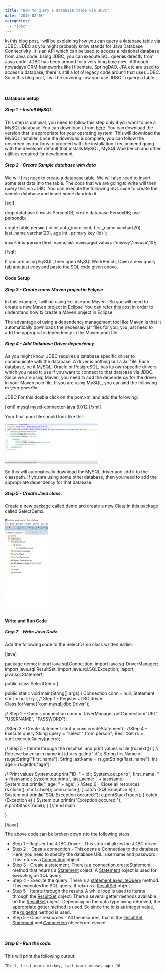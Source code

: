 ```yaml
---
title: "How to query a database table via JDBC"
date: "2019-02-07"
categories: 
  - "jdbc"
---
```


In this blog post, I will be explaining how you can query a database table via JDBC. JDBC as you might probably know stands for Java Database Connectivity .It is an API which can be used to access a relational database from Java code. Using JDBC, you can execute SQL queries directly from Java code. JDBC has been around for a very long time now.  Although nowadays ORM frameworks like Hibernate, SpringDAO, JPA etc are used to access a database, there is still a lot of legacy code around that uses JDBC. So in this blog post, I will be covering how you use JDBC to query a table.

 

#### Database Setup

##### Step 1  - Install MySQL.

This step is optional, you need to follow this step only if you want to use a MySQL database. You can download it from [here](https://dev.mysql.com/downloads/installer/). You can download the version that is appropriate for your operating system. This will download the MySQL Installer. Once the download is complete, you can follow the onscreen instructions to proceed with the installation.I recommend going with the developer default that installs MySQL, MySQLWorkbench and other utilities required for development.

##### Step 2 - Create Sample database with data

We will first need to create a database table. We will also need to insert some test data into the table. The code that we are going to write will then query this via JDBC. You can execute the following SQL code to create the sample database and insert some data into it.

\[sql\]

drop database if exists PersonDB; create database PersonDB; use persondb;

create table person ( id int auto\_increment, first\_name varchar(20), last\_name varchar(20), age int , primary key (id) );

insert into person (first\_name,last\_name,age) values ('mickey','mouse',10);

\[/sql\]

If you are using MySQL, then open MySQLWorkBench, Open a new query tab and just copy and paste the SQL code given above.

#### Code Setup

##### Step 3 - Create a new Maven project in Eclipse

In this example, I will be using Eclipse and Maven.  So you will need to create a new Maven project in Eclipse. You can refer [this](https://learnjava.co.in/how-to-create-a-maven-project-in-eclipse/) post in order to understand how to create a Maven project in Eclipse.

The advantage of using a dependency management tool like Maven is that it automatically downloads the necessary jar files for you, you just need to add the appropriate dependency in the Maven pom file.

##### Step 4 - Add Database Driver dependency

As you might know, JDBC requires a database specific driver to communicate with the database. A driver is nothing but a Jar file. Each database, be it MySQL, Oracle or PostgreSQL, has its own specific drivers which you need to use if you want to connect to that database via JDBC. Since we are using Maven, you need to add the dependency for the driver in your Maven pom file. If you are using MySQL, you can add the following to your pom file:

JDBC For this double click on the pom.xml and add the following:

\[xml\] <dependency> <groupId>mysql</groupId> <artifactId>mysql-connector-java</artifactId> <version>8.0.12</version> </dependency> \[/xml\]

Your final pom file should look like this:

![](images/pom-300x130.png)

So this will automatically download the MySQL driver and add it to the classpath. If you are using some other database, then you need to add the appropriate dependency for that database.

##### Step 5 - Create Java class.

Create a new package called demo and create a new Class in this package called SelectDemo.

![](images/JDBCDemo1-140x300.png)

#### Write and Run Code

##### Step 7 - Write Java Code.

Add the following code to the SelectDemo class written earlier:

\[java\]

package demo; import java.sql.Connection; import java.sql.DriverManager; import java.sql.ResultSet; import java.sql.SQLException; import java.sql.Statement;

public class SelectDemo {

public static void main(String\[\] args) { Connection conn = null; Statement stmt = null; try { // Step 1 - Register JDBC driver Class.forName("com.mysql.jdbc.Driver");

// Step 2 - Open a connection conn = DriverManager.getConnection("URL", "USERNAME", "PASSWORD");

//Step 3 - Create statement stmt = conn.createStatement(); //Step 4 - Execute query String query = "select \* from person"; ResultSet rs = stmt.executeQuery(query);

// Step 5 - Iterate through the resultset and print values while (rs.next()) { // Retrieve by column name int id = rs.getInt("id"); String firstName = rs.getString("first\_name"); String lastName = rs.getString("last\_name"); int age = rs.getInt("age");

// Print values System.out.print("ID: " + id); System.out.print(", first\_name: " + firstName); System.out.print(", last\_name: " + lastName); System.out.println(", age: " + age); } //Step 6 - Close all resources rs.close(); stmt.close(); conn.close(); } catch (SQLException e) { System.out.println("SQL Exception occured:"); e.printStackTrace(); } catch (Exception e) { System.out.println("Exception occured:"); e.printStackTrace(); } }// end main

}

\[/java\]

The above code can be broken down into the following steps:

- Step 1 - Register the JDBC Driver - This step initializes the JDBC driver
- Step 2  - Open a connection - This opens a Connection to the database. Here, you need to specify the database URL, username and password.  This returns a [Connection](https://docs.oracle.com/javase/7/docs/api/java/sql/Connection.html) object.
- Step 3 - Create a statement. There is a [connection.createStatement](https://docs.oracle.com/javase/7/docs/api/java/sql/Connection.html#createStatement\(\)) method that returns a [Statement](https://docs.oracle.com/javase/7/docs/api/java/sql/Statement.html) object. A [Statement](https://docs.oracle.com/javase/7/docs/api/java/sql/Statement.html) object is used for executing an SQL query
- Step 4 - Execute the query. There is a [statement.executeQuery](https://docs.oracle.com/javase/7/docs/api/java/sql/Statement.html#executeQuery\(java.lang.String\)) method. This executes the SQL query. It returns a [ResultSet](https://docs.oracle.com/javase/7/docs/api/java/sql/ResultSet.html) object.
- Step 5 - Iterate through the results. A while loop is used to iterate through the [ResultSet](https://docs.oracle.com/javase/7/docs/api/java/sql/ResultSet.html) object. There a several getter methods available on the [ResultSet](https://docs.oracle.com/javase/7/docs/api/java/sql/ResultSet.html) object. Depending on the data type being retrieved, the appropriate getter method is used. So since the id is an integer value, the [rs.getInt](https://docs.oracle.com/javase/7/docs/api/java/sql/ResultSet.html#getInt\(java.lang.String\)) method is used.
- Step 5 - Close resources - All the resoures, that is the [ResultSet](https://docs.oracle.com/javase/7/docs/api/java/sql/ResultSet.html), [Statement](https://docs.oracle.com/javase/7/docs/api/java/sql/Statement.html) and [Connection](https://docs.oracle.com/javase/7/docs/api/java/sql/Connection.html) objects are closed.

 

##### Step 8 - Run the code.

This will print the following output:

```
ID: 1, first_name: mickey, last_name: mouse, age: 10
```
